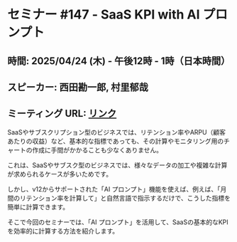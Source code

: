 # セミナー #147 - SaaS KPI with AI プロンプト

## 時間: 2025/04/24 (木) - 午後12時 - 1時（日本時間）
## スピーカー: 西田勘一郎, 村里郁哉
## ミーティング URL: [リンク](https://us02web.zoom.us/j/331585134?pwd=VGVyeXBRWjFMT2hESFdhSU45Z2d0dz09)

SaaSやサブスクリプション型のビジネスでは、リテンション率やARPU（顧客あたりの収益）など、基本的な指標であっても、その計算やモニタリング用のチャートの作成に手間がかかることも少なくありません。

これは、SaaSやサブスク型のビジネスでは、様々なデータの加工や複雑な計算が求められるケースが多いためです。

しかし、v12からサポートされた「AI プロンプト」機能を使えば、例えば、「月間のリテンション率を計算して」と自然言語で指示するだけで、こうした指標を簡単に計算できます。

そこで今回のセミナーでは、「AI プロンプト」を活用して、SaaSの基本的なKPIを効率的に計算する方法を紹介します。